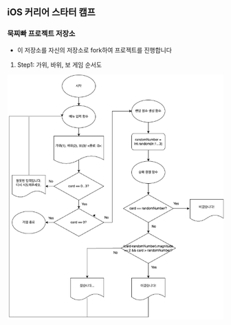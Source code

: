 ## iOS 커리어 스타터 캠프

### 묵찌빠 프로젝트 저장소

- 이 저장소를 자신의 저장소로 fork하여 프로젝트를 진행합니다

1. Step1: 가위, 바위, 보 게임 순서도

![Rps_game_jusbug_idinaloq](./Rps_game_jusbug_idinaloq.png)
